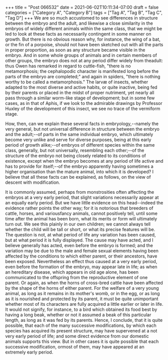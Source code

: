 +++
title = "Post 066532"
date = 2021-06-02T10:11:34-07:00
draft = false
categories = ["Category A", "Category B"]
tags = ["Tag A", "Tag B", "Tag C", "Tag D"]
+++
We are so much accustomed to see differences in structure between the embryo and the adult, and likewise a close similarity in the embryos of widely different animals within the same class, that we might be led to look at these facts as necessarily contingent in some manner on growth. But there is no obvious reason why, for instance, the wing of a bat, or the fin of a porpoise, should not have been sketched out with all the parts in proper proportion, as soon as any structure became visible in the embryo. And in some whole groups of animals and in certain members of other groups, the embryo does not at any period differ widely from theadult: thus Owen has remarked in regard to cuttle-fish, "there is no metamorphosis; the cephalopodic character is manifested long before the parts of the embryo are completed;" and again in spiders, "there is nothing worthy to be called a metamorphosis." The larvæ of insects, whether adapted to the most diverse and active habits, or quite inactive, being fed by their parents or placed in the midst of proper nutriment, yet nearly all pass through a similar worm-like stage of development; but in some few cases, as in that of Aphis, if we look to the admirable drawings by Professor Huxley of the development of this insect, we see no trace of the vermiform stage.

How, then, can we explain these several facts in embryology,--namely the very general, but not universal difference in structure between the embryo and the adult;--of parts in the same individual embryo, which ultimately become very unlike and serve for diverse purposes, being at this early period of growth alike;--of embryos of different species within the same class, generally, but not universally, resembling each other;--of the structure of the embryo not being closely related to its conditions of existence, except when the embryo becomes at any period of life active and has to provide for itself;--of the embryo apparently having sometimes a higher organisation than the mature animal, into which it is developed? I believe that all these facts can be explained, as follows, on the view of descent with modification.

It is commonly assumed, perhaps from monstrosities often affecting the embryos at a very early period, that slight variations necessarily appear at an equally early period. But we have little evidence on this head--indeed the evidence rather points the other way; for it is notorious that breeders of cattle, horses, and variousfancy animals, cannot positively tell, until some time after the animal has been born, what its merits or form will ultimately turn out. We see this plainly in our own children; we cannot always tell whether the child will be tall or short, or what its precise features will be. The question is not, at what period of life any variation has been caused, but at what period it is fully displayed. The cause may have acted, and I believe generally has acted, even before the embryo is formed; and the variation may be due to the male and female sexual elements having been affected by the conditions to which either parent, or their ancestors, have been exposed. Nevertheless an effect thus caused at a very early period, even before the formation of the embryo, may appear late in life; as when an hereditary disease, which appears in old age alone, has been communicated to the offspring from the reproductive element of one parent. Or again, as when the horns of cross-bred cattle have been affected by the shape of the horns of either parent. For the welfare of a very young animal, as long as it remains in its mother's womb, or in the egg, or as long as it is nourished and protected by its parent, it must be quite unimportant whether most of its characters are fully acquired a little earlier or later in life. It would not signify, for instance, to a bird which obtained its food best by having a long beak, whether or not it assumed a beak of this particular length, as long as it was fed by its parents. Hence, I conclude, that it is quite possible, that each of the many successive modifications, by which each species has acquired its present structure, may have supervened at a not very early period of life; and some direct evidence from our domestic animals supports this view. But in other cases it is quite possible that each successive modification, ormost of them, may have appeared at an extremely early period.
